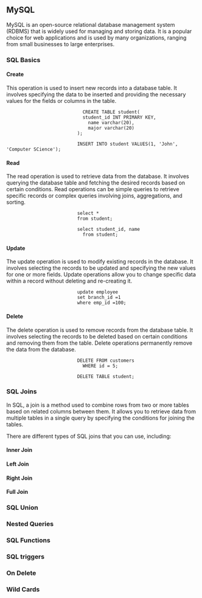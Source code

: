 ## MySQL
MySQL is an open-source relational database management system (RDBMS) that is widely used for managing and storing data. It is a popular choice for web applications and is used by many organizations, ranging from small businesses to large enterprises.

### SQL Basics

#### Create
This operation is used to insert new records into a database table. It involves specifying the data to be inserted and providing the necessary values for the fields or columns in the table.

                                CREATE TABLE student(
                              	student_id INT PRIMARY KEY,
                                  name varchar(20),
                                  major varchar(20)
                              ); 

                              INSERT INTO student VALUES(1, 'John', 'Computer SCience'); 

#### Read
The read operation is used to retrieve data from the database. It involves querying the database table and fetching the desired records based on certain conditions. Read operations can be simple queries to retrieve specific records or complex queries involving joins, aggregations, and sorting.

                              select * 
                              from student; 

                              select student_id, name 
                                from student; 

#### Update
The update operation is used to modify existing records in the database. It involves selecting the records to be updated and specifying the new values for one or more fields. Update operations allow you to change specific data within a record without deleting and re-creating it.

                              update employee
                              set branch_id =1
                              where emp_id =100; 

#### Delete
The delete operation is used to remove records from the database table. It involves selecting the records to be deleted based on certain conditions and removing them from the table. Delete operations permanently remove the data from the database.

                              DELETE FROM customers
                                WHERE id = 5;

                              DELETE TABLE student;


### SQL Joins

In SQL, a join is a method used to combine rows from two or more tables based on related columns between them. It allows you to retrieve data from multiple tables in a single query by specifying the conditions for joining the tables.

There are different types of SQL joins that you can use, including:

#### Inner Join

#### Left Join

#### Right Join

#### Full Join

### SQL Union

### Nested Queries

### SQL Functions

### SQL triggers

### On Delete

### Wild Cards

